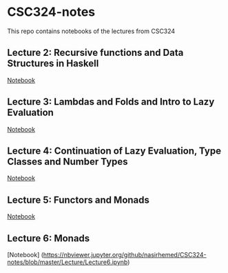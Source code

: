 # CSC324-notes
This repo contains notebooks of the lectures from CSC324


## Lecture 2: Recursive functions and Data Structures in Haskell
[Notebook](https://nbviewer.jupyter.org/github/nasirhemed/CSC324-notes/blob/master/Lectures/Lecture2.ipynb)

## Lecture 3: Lambdas and Folds and Intro to Lazy Evaluation
[Notebook](https://nbviewer.jupyter.org/github/nasirhemed/CSC324-notes/blob/master/Lectures/Lecture%203.ipynb)

## Lecture 4: Continuation of Lazy Evaluation, Type Classes and Number Types
[Notebook](https://nbviewer.jupyter.org/github/nasirhemed/CSC324-notes/blob/master/Lectures/Lecture4.ipynb#)
## Lecture 5: Functors and Monads
[Notebook](https://nbviewer.jupyter.org/github/nasirhemed/CSC324-notes/blob/master/Lectures/Lecture5.ipynb#)
## Lecture 6: Monads
[Notebook] (https://nbviewer.jupyter.org/github/nasirhemed/CSC324-notes/blob/master/Lecture/Lecture6.ipynb)
